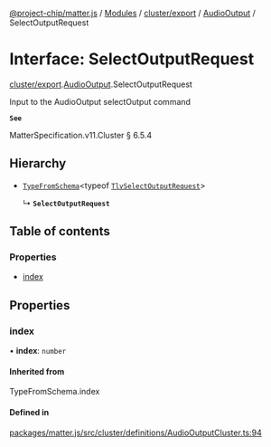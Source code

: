 [@project-chip/matter.js](../README.md) / [Modules](../modules.md) / [cluster/export](../modules/cluster_export.md) / [AudioOutput](../modules/cluster_export.AudioOutput.md) / SelectOutputRequest

# Interface: SelectOutputRequest

[cluster/export](../modules/cluster_export.md).[AudioOutput](../modules/cluster_export.AudioOutput.md).SelectOutputRequest

Input to the AudioOutput selectOutput command

**`See`**

MatterSpecification.v11.Cluster § 6.5.4

## Hierarchy

- [`TypeFromSchema`](../modules/tlv_export.md#typefromschema)\<typeof [`TlvSelectOutputRequest`](../modules/cluster_export.AudioOutput.md#tlvselectoutputrequest)\>

  ↳ **`SelectOutputRequest`**

## Table of contents

### Properties

- [index](cluster_export.AudioOutput.SelectOutputRequest.md#index)

## Properties

### index

• **index**: `number`

#### Inherited from

TypeFromSchema.index

#### Defined in

[packages/matter.js/src/cluster/definitions/AudioOutputCluster.ts:94](https://github.com/project-chip/matter.js/blob/2d9f2165d2672864fda3496a6d0d5f93597f82c6/packages/matter.js/src/cluster/definitions/AudioOutputCluster.ts#L94)
